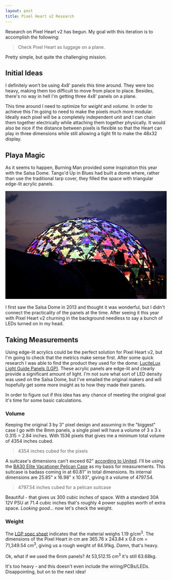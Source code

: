 ```yaml
---
layout: post
title: Pixel Heart v2 Research
---
```


Research on Pixel Heart v2 has begun. My goal with this iteration is to accomplish the following:

> Check Pixel Heart as luggage on a plane.

Pretty simple, but quite the challenging mission.

<!-- more -->

## Initial Ideas

I definitely won't be using 4x8' panels this time around. They were too heavy, making them too difficult to move from place to place. Besides, there's no way in hell I'm getting three 4x8' panels on a plane.

This time around I need to optimize for *weight* and *volume*. In order to achieve this I'm going to need to make the pixels much more modular. Ideally each pixel will be a completely independent unit and I can chain them together electrically while attaching them together physically. It would also be nice if the distance between pixels is flexible so that the Heart can play in three dimensions while still allowing a tight fit to make the 48x32 display.

## Playa Magic

As it seems to happen, Burning Man provided some inspiration this year with the Salsa Dome. Tango'd Up in Blues had built a dome where, rather than use the traditional tarp cover, they filled the space with triangular edge-lit acrylic panels.

[![The Salsa Dome](/images/salsadome.jpg)](http://lightatplay.net/)

I first saw the Salsa Dome in 2013 and thought it was wonderful, but I didn't connect the practicality of the panels at the time. After seeing it this year with Pixel Heart v2 churning in the background needless to say a bunch of LEDs turned on in my head.

## Taking Measurements

Using edge-lit acrylics could be the perfect solution for Pixel Heart v2, but I'm going to check that the metrics make sense first. After some quick research I was able to find the product they used for the dome: [LuciteLux Light Guide Panels (LGP)](http://lucitelux.com/product/light-guide-panels/). These acrylic panels are edge-lit and clearly provide a significant amount of light. I'm not sure what sort of LED density was used on the Salsa Dome, but I've emailed the original makers and will hopefully get some more insight as to how they made their panels.

In order to figure out if this idea has any chance of meeting the original goal it's time for some basic calculations.

### Volume

Keeping the original 3 by 3" pixel design and assuming in the "biggest" case I go with the 8mm panels, a single pixel will have a volume of 3 x 3 x 0.315 = 2.84 inches. With 1536 pixels that gives me a minimum total volume of 4354 inches cubed.

> 4354 inches cubed for the pixels

A suitcase's dimensions can't exceed 62" [according to United](http://www.united.com/CMS/en-US/travel/Pages/BaggageChecked.aspx). I'll be using the [BA30 Elite Vacationer Pelican Case](http://www.pelican.com/cases_detail_luggage.php?Case=BA30) as my basis for measurements. This suitcase is badass coming in at 60.81" in total dimensions. Its internal dimensions are 25.85" x 16.98" x 10.93", giving it a volume of 4797.54.

> 4797.54 inches cubed for a pelican suitcase

Beautiful - that gives us 300 cubic inches of space. With a standard 30A 12V PSU at 71.4 cubic inches that's roughly 4 power supplies worth of extra space. *Looking good...* now let's check the weight.

### Weight

The [LGP spec sheet](http://lucitelux.com/wp-content/uploads/2014/02/LuciteLux_LightGuidePanelTechnicalBulletin.pdf) indicates that the material weighs 1.19 g/cm<sup>3</sup>. The dimensions of the Pixel Heart in cm are 365.76 x 243.84 x 0.8 cm = 71,349.54 cm<sup>3</sup>, giving us a rough weight of 84.91kg. *Damn*, that's heavy.

Ok, what if we used the 6mm panels? At 53,512.15 cm<sup>3</sup> it's still 63.68kg.

It's too heavy - and this doesn't even include the wiring/PCBs/LEDs. Disappointing, but on to the next idea!
